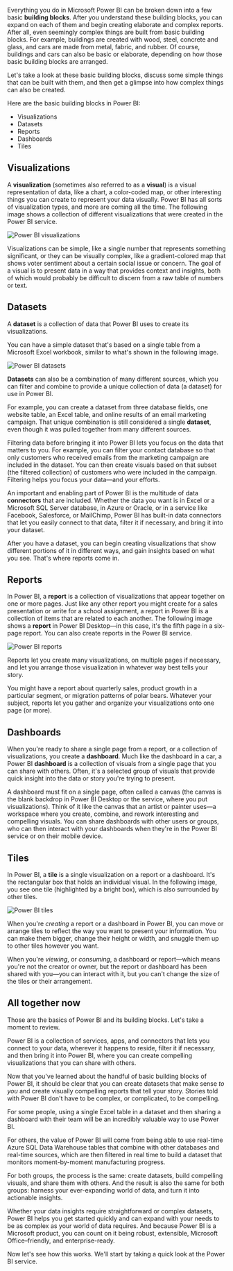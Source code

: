 Everything you do in Microsoft Power BI can be broken down into a few basic **building blocks**. After you understand these building blocks, you can expand on each of them and begin creating elaborate and complex reports. After all, even seemingly complex things are built from basic building blocks. For example, buildings are created with wood, steel, concrete and glass, and cars are made from metal, fabric, and rubber. Of course, buildings and cars can also be basic or elaborate, depending on how those basic building blocks are arranged.

Let's take a look at these basic building blocks, discuss some simple things that can be built with them, and then get a glimpse into how complex things can also be created.

Here are the basic building blocks in Power BI:

* Visualizations
* Datasets
* Reports
* Dashboards
* Tiles

## Visualizations
A **visualization** (sometimes also referred to as a **visual**) is a visual representation of data, like a chart, a color-coded map, or other interesting things you can create to represent your data visually. Power BI has all sorts of visualization types, and more are coming all the time. The following image shows a collection of different visualizations that were created in the Power BI service.

![Power BI visualizations](../media/pbi-bblocks_01.png)

Visualizations can be simple, like a single number that represents something significant, or they can be visually complex, like a gradient-colored map that shows voter sentiment about a certain social issue or concern. The goal of a visual is to present data in a way that provides context and insights, both of which would probably be difficult to discern from a raw table of numbers or text.

## Datasets
A **dataset** is a collection of data that Power BI uses to create its visualizations.

You can have a simple dataset that's based on a single table from a Microsoft Excel workbook, similar to what's shown in the following image.

![Power BI datasets](../media/pbi-bblocks_02.png)

**Datasets** can also be a combination of many different sources, which you can filter and combine to provide a unique collection of data (a dataset) for use in Power BI.

For example, you can create a dataset from three database fields, one website table, an Excel table, and online results of an email marketing campaign. That unique combination is still considered a single **dataset**, even though it was pulled together from many different sources.

Filtering data before bringing it into Power BI lets you focus on the data that matters to you. For example, you can filter your contact database so that only customers who received emails from the marketing campaign are included in the dataset. You can then create visuals based on that subset (the filtered collection) of customers who were included in the campaign. Filtering helps you focus your data—and your efforts.

An important and enabling part of Power BI is the multitude of data **connectors** that are included. Whether the data you want is in Excel or a Microsoft SQL Server database, in Azure or Oracle, or in a service like Facebook, Salesforce, or MailChimp, Power BI has built-in data connectors that let you easily connect to that data, filter it if necessary, and bring it into your dataset.

After you have a dataset, you can begin creating visualizations that show different portions of it in different ways, and gain insights based on what you see. That's where reports come in.

## Reports
In Power BI, a **report** is a collection of visualizations that appear together on one or more pages. Just like any other report you might create for a sales presentation or write for a school assignment, a report in Power BI is a collection of items that are related to each another. The following image shows a **report** in Power BI Desktop—in this case, it's the fifth page in a six-page report. You can also create reports in the Power BI service.

![Power BI reports](../media/pbi-bblocks_03.png)

Reports let you create many visualizations, on multiple pages if necessary, and let you arrange those visualization in whatever way best tells your story.

You might have a report about quarterly sales, product growth in a particular segment, or migration patterns of polar bears. Whatever your subject, reports let you gather and organize your visualizations onto one page (or more).

## Dashboards
When you're ready to share a single page from a report, or a collection of visualizations, you create a **dashboard**. Much like the dashboard in a car, a Power BI **dashboard** is a collection of visuals from a single page that you can share with others. Often, it's a selected group of visuals that provide quick insight into the data or story you're trying to present.

A dashboard must fit on a single page, often called a canvas (the canvas is the blank backdrop in Power BI Desktop or the service, where you put visualizations). Think of it like the canvas that an artist or painter uses—a workspace where you create, combine, and rework interesting and compelling visuals.
You can share dashboards with other users or groups, who can then interact with your dashboards when they're in the Power BI service or on their mobile device.

## Tiles
In Power BI, a **tile** is a single visualization on a report or a dashboard. It's the rectangular box that holds an individual visual. In the following image, you see one tile (highlighted by a bright box), which is also surrounded by other tiles.

![Power BI tiles](../media/pbi-bblocks_04.png)

When you're *creating* a report or a dashboard in Power BI, you can move or arrange tiles to reflect the way you want to present your information. You can make them bigger, change their height or width, and snuggle them up to other tiles however you want.

When you're *viewing*, or *consuming*, a dashboard or report—which means you're not the creator or owner, but the report or dashboard has been shared with you—you can interact with it, but you can't change the size of the tiles or their arrangement.

## All together now
Those are the basics of Power BI and its building blocks. Let's take a moment to review.

Power BI is a collection of services, apps, and connectors that lets you connect to your data, wherever it happens to reside, filter it if necessary, and then bring it into Power BI, where you can create compelling visualizations that you can share with others.

Now that you've learned about the handful of basic building blocks of Power BI, it should be clear that you can create datasets that make sense *to you* and create visually compelling reports that tell your story. Stories told with Power BI don't have to be complex, or complicated, to be compelling.

For some people, using a single Excel table in a dataset and then sharing a dashboard with their team will be an incredibly valuable way to use Power BI.

For others, the value of Power BI will come from being able to use real-time Azure SQL Data Warehouse tables that combine with other databases and real-time sources, which are then filtered in real time to build a dataset that monitors moment-by-moment manufacturing progress.

For both groups, the process is the same: create datasets, build compelling visuals, and share them with others. And the result is also the same for both groups: harness your ever-expanding world of data, and turn it into actionable insights.

Whether your data insights require straightforward or complex datasets, Power BI helps you get started quickly and can expand with your needs to be as complex as your world of data requires. And because Power BI is a Microsoft product, you can count on it being robust, extensible, Microsoft Office–friendly, and enterprise-ready.

Now let's see how this works. We'll start by taking a quick look at the Power BI service.


